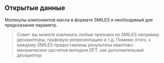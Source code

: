 ## Открытые данные

Молекулы компонентов масла в формате SMILES и необходимый для предсказания параметр.

> Совет: вы можете извлекать любые признаки из
> SMILES например дескрипторы, графовую репрезентацию и т.д. Помимо этого, к
> каждому SMILES предоставлены результаты квантово-механических расчетов
> методом DFT, как дополнительный дескриптор